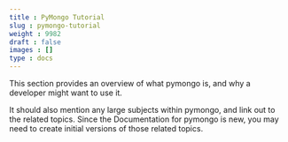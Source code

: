```yaml
---
title : PyMongo Tutorial
slug : pymongo-tutorial
weight : 9982
draft : false
images : []
type : docs
---
```


This section provides an overview of what pymongo is, and why a developer might want to use it.

It should also mention any large subjects within pymongo, and link out to the related topics.  Since the Documentation for pymongo is new, you may need to create initial versions of those related topics.

